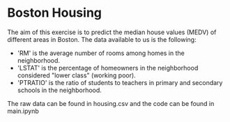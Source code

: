 # Boston Housing


The aim of this exercise is to predict the median house values (MEDV) of different areas in Boston. The data available to us is the following:

- 'RM' is the average number of rooms among homes in the neighborhood.
- 'LSTAT' is the percentage of homeowners in the neighborhood considered "lower class" (working poor).
- 'PTRATIO' is the ratio of students to teachers in primary and secondary schools in the neighborhood.


The raw data can be found in housing.csv and the code can be found in main.ipynb
